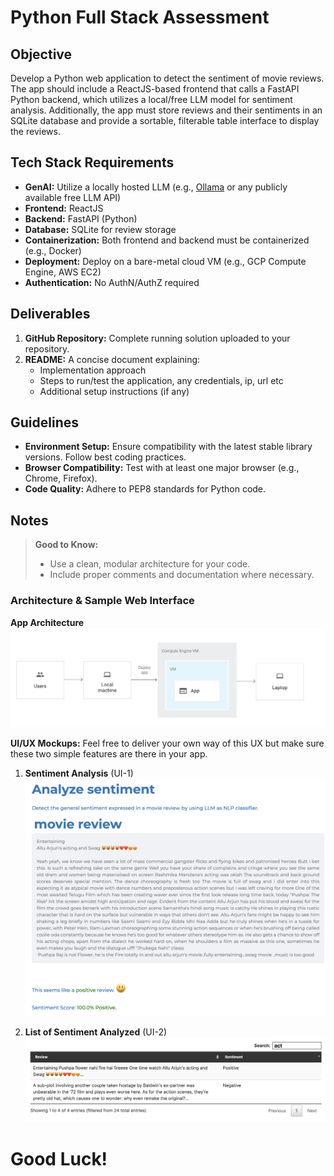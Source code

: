 # Python Full Stack Assessment

## Objective
Develop a Python web application to detect the sentiment of movie reviews. The app should include a ReactJS-based frontend that calls a FastAPI Python backend, which utilizes a local/free LLM model for sentiment analysis. Additionally, the app must store reviews and their sentiments in an SQLite database and provide a sortable, filterable table interface to display the reviews.

## Tech Stack Requirements
- **GenAI:** Utilize a locally hosted LLM (e.g., [Ollama](https://ollama.com/) or any publicly available free LLM API)
- **Frontend:** ReactJS
- **Backend:** FastAPI (Python)
- **Database:** SQLite for review storage
- **Containerization:** Both frontend and backend must be containerized (e.g., Docker)
- **Deployment:** Deploy on a bare-metal cloud VM (e.g., GCP Compute Engine, AWS EC2)
- **Authentication:** No AuthN/AuthZ required

## Deliverables
1. **GitHub Repository:** Complete running solution uploaded to your repository.
2. **README:** A concise document explaining:
   - Implementation approach
   - Steps to run/test the application, any credentials, ip, url etc
   - Additional setup instructions (if any)

## Guidelines
- **Environment Setup:** Ensure compatibility with the latest stable library versions. Follow best coding practices.
- **Browser Compatibility:** Test with at least one major browser (e.g., Chrome, Firefox).
- **Code Quality:** Adhere to PEP8 standards for Python code.

## Notes
> **Good to Know:**
> - Use a clean, modular architecture for your code.
> - Include proper comments and documentation where necessary.

### Architecture & Sample Web Interface
**App Architecture**
![App Architecture](AppArchitecture.png)

**UI/UX Mockups:** Feel free to deliver your own way of this UX but make sure these two simple features are there in your app.

1. **Sentiment Analysis** (UI-1)
![Sentiment Analysis](UXScreen1.png)

1. **List of Sentiment Analyzed** (UI-2)
![List of Sentiment Analyzed](UXScreen2.png)

# **Good Luck!**
